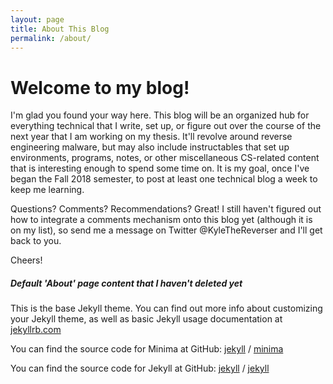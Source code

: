 ```yaml
---
layout: page
title: About This Blog
permalink: /about/
---
```


# Welcome to my blog!

I'm glad you found your way here. This blog will be an organized hub for everything technical that I write, set up, or figure out over the course of the next year that I am working on my thesis.
It'll revolve around reverse engineering malware, but may also include instructables that set up environments, programs, notes, or other miscellaneous CS-related content that is interesting enough to spend some time on. 
It is my goal, once I've began the Fall 2018 semester, to post at least one technical blog a week to keep me learning. 

Questions? Comments? Recommendations? Great! I still haven't figured out how to integrate a comments mechanism onto this blog yet (although it is on my list), so send me a message on Twitter @KyleTheReverser and I'll get back to you. 

Cheers!

##### Default 'About' page content that I haven't deleted yet

This is the base Jekyll theme. You can find out more info about customizing your Jekyll theme, as well as basic Jekyll usage documentation at [jekyllrb.com](https://jekyllrb.com/)

You can find the source code for Minima at GitHub:
[jekyll][jekyll-organization] /
[minima](https://github.com/jekyll/minima)

You can find the source code for Jekyll at GitHub:
[jekyll][jekyll-organization] /
[jekyll](https://github.com/jekyll/jekyll)


[jekyll-organization]: https://github.com/jekyll
